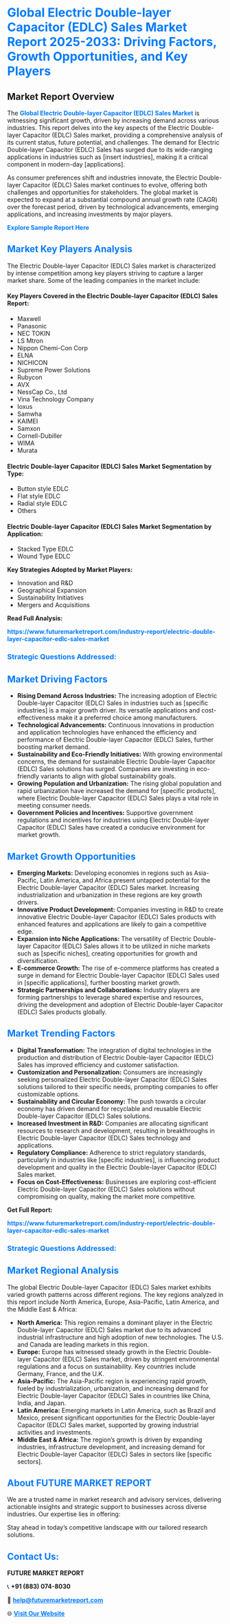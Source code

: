 <h1 style="color: #007BFF;">Global Electric Double-layer Capacitor (EDLC) Sales Market Report 2025-2033: Driving Factors, Growth Opportunities, and Key Players</h1>

<section id="overview">
<h2>Market Report Overview</h2>
<p>The <a href="https://www.futuremarketreport.com/industry-report/electric-double-layer-capacitor-edlc-sales-market" style="color: #007BFF; text-decoration: none;"><strong>Global Electric Double-layer Capacitor (EDLC) Sales Market</strong></a> is witnessing significant growth, driven by increasing demand across various industries. This report delves into the key aspects of the Electric Double-layer Capacitor (EDLC) Sales market, providing a comprehensive analysis of its current status, future potential, and challenges. The demand for Electric Double-layer Capacitor (EDLC) Sales has surged due to its wide-ranging applications in industries such as [insert industries], making it a critical component in modern-day [applications].</p>
<p>As consumer preferences shift and industries innovate, the Electric Double-layer Capacitor (EDLC) Sales market continues to evolve, offering both challenges and opportunities for stakeholders. The global market is expected to expand at a substantial compound annual growth rate (CAGR) over the forecast period, driven by technological advancements, emerging applications, and increasing investments by major players.</p>
</section>

<section id="overview">
<p><a href="https://www.futuremarketreport.com/request-sample/reportId=108996" style="color: #007BFF; text-decoration: none;"><strong>Explore Sample Report Here</strong></a></p>
</section>

<section id="key-players">
<h2 style="color: #007BFF;">Market Key Players Analysis</h2>
<p>The Electric Double-layer Capacitor (EDLC) Sales market is characterized by intense competition among key players striving to capture a larger market share. Some of the leading companies in the market include:</p>
<h4>Key Players Covered in the Electric Double-layer Capacitor (EDLC) Sales Report:</h4>
<ul><li>Maxwell</li><li>Panasonic</li><li>NEC TOKIN</li><li>LS Mtron</li><li>Nippon Chemi-Con Corp</li><li>ELNA</li><li>NICHICON</li><li>Supreme Power Solutions</li><li>Rubycon</li><li>AVX</li><li>NessCap Co., Ltd</li><li>Vina Technology Company</li><li>Ioxus</li><li>Samwha</li><li>KAIMEI</li><li>Samxon</li><li>Cornell-Dubiller</li><li>WIMA</li><li>Murata</li></ul>
<h4>Electric Double-layer Capacitor (EDLC) Sales Market Segmentation by Type:</h4>
<ul><li>Button style EDLC</li><li>Flat style EDLC</li><li>Radial style EDLC</li><li>Others</li></ul>

<h4>Electric Double-layer Capacitor (EDLC) Sales Market Segmentation by Application:</h4>
<ul><li>Stacked Type EDLC</li><li>Wound Type EDLC</li></ul>
<p><strong>Key Strategies Adopted by Market Players:</strong></p>
<ul>
<li>Innovation and R&D</li>
<li>Geographical Expansion</li>
<li>Sustainability Initiatives</li>
<li>Mergers and Acquisitions</li>
</ul>
</section>

<section>
<p><strong>Read Full Analysis: </strong></p><a href="https://www.futuremarketreport.com/industry-report/electric-double-layer-capacitor-edlc-sales-market" style="color: #007BFF; text-decoration: none;"><strong>https://www.futuremarketreport.com/industry-report/electric-double-layer-capacitor-edlc-sales-market</strong></a>
<h3 style="color: #007BFF;">Strategic Questions Addressed:</h3>
</section>

<section id="driving-factors">
<h2 style="color: #007BFF;">Market Driving Factors</h2>
<ul>
<li><strong>Rising Demand Across Industries:</strong> The increasing adoption of Electric Double-layer Capacitor (EDLC) Sales in industries such as [specific industries] is a major growth driver. Its versatile applications and cost-effectiveness make it a preferred choice among manufacturers.</li>
<li><strong>Technological Advancements:</strong> Continuous innovations in production and application technologies have enhanced the efficiency and performance of Electric Double-layer Capacitor (EDLC) Sales, further boosting market demand.</li>
<li><strong>Sustainability and Eco-Friendly Initiatives:</strong> With growing environmental concerns, the demand for sustainable Electric Double-layer Capacitor (EDLC) Sales solutions has surged. Companies are investing in eco-friendly variants to align with global sustainability goals.</li>
<li><strong>Growing Population and Urbanization:</strong> The rising global population and rapid urbanization have increased the demand for [specific products], where Electric Double-layer Capacitor (EDLC) Sales plays a vital role in meeting consumer needs.</li>
<li><strong>Government Policies and Incentives:</strong> Supportive government regulations and incentives for industries using Electric Double-layer Capacitor (EDLC) Sales have created a conducive environment for market growth.</li>
</ul>
</section>

<section id="growth-opportunities">
<h2 style="color: #007BFF;">Market Growth Opportunities</h2>
<ul>
<li><strong>Emerging Markets:</strong> Developing economies in regions such as Asia-Pacific, Latin America, and Africa present untapped potential for the Electric Double-layer Capacitor (EDLC) Sales market. Increasing industrialization and urbanization in these regions are key growth drivers.</li>
<li><strong>Innovative Product Development:</strong> Companies investing in R&D to create innovative Electric Double-layer Capacitor (EDLC) Sales products with enhanced features and applications are likely to gain a competitive edge.</li>
<li><strong>Expansion into Niche Applications:</strong> The versatility of Electric Double-layer Capacitor (EDLC) Sales allows it to be utilized in niche markets such as [specific niches], creating opportunities for growth and diversification.</li>
<li><strong>E-commerce Growth:</strong> The rise of e-commerce platforms has created a surge in demand for Electric Double-layer Capacitor (EDLC) Sales used in [specific applications], further boosting market growth.</li>
<li><strong>Strategic Partnerships and Collaborations:</strong> Industry players are forming partnerships to leverage shared expertise and resources, driving the development and adoption of Electric Double-layer Capacitor (EDLC) Sales products globally.</li>
</ul>
</section>

<section id="trending-factors">
<h2 style="color: #007BFF;">Market Trending Factors</h2>
<ul>
<li><strong>Digital Transformation:</strong> The integration of digital technologies in the production and distribution of Electric Double-layer Capacitor (EDLC) Sales has improved efficiency and customer satisfaction.</li>
<li><strong>Customization and Personalization:</strong> Consumers are increasingly seeking personalized Electric Double-layer Capacitor (EDLC) Sales solutions tailored to their specific needs, prompting companies to offer customizable options.</li>
<li><strong>Sustainability and Circular Economy:</strong> The push towards a circular economy has driven demand for recyclable and reusable Electric Double-layer Capacitor (EDLC) Sales solutions.</li>
<li><strong>Increased Investment in R&D:</strong> Companies are allocating significant resources to research and development, resulting in breakthroughs in Electric Double-layer Capacitor (EDLC) Sales technology and applications.</li>
<li><strong>Regulatory Compliance:</strong> Adherence to strict regulatory standards, particularly in industries like [specific industries], is influencing product development and quality in the Electric Double-layer Capacitor (EDLC) Sales market.</li>
<li><strong>Focus on Cost-Effectiveness:</strong> Businesses are exploring cost-efficient Electric Double-layer Capacitor (EDLC) Sales solutions without compromising on quality, making the market more competitive.</li>
</ul>
</section>

<section>
<p><strong>Get Full Report: </strong></p><a href="https://www.futuremarketreport.com/industry-report/electric-double-layer-capacitor-edlc-sales-market" style="color: #007BFF; text-decoration: none;"><strong>https://www.futuremarketreport.com/industry-report/electric-double-layer-capacitor-edlc-sales-market</strong></a>
<h3 style="color: #007BFF;">Strategic Questions Addressed:</h3>
</section>


<section id="regional-analysis">
<h2 style="color: #007BFF;">Market Regional Analysis</h2>
<p>The global Electric Double-layer Capacitor (EDLC) Sales market exhibits varied growth patterns across different regions. The key regions analyzed in this report include North America, Europe, Asia-Pacific, Latin America, and the Middle East & Africa:</p>
<ul>
<li><strong>North America:</strong> This region remains a dominant player in the Electric Double-layer Capacitor (EDLC) Sales market due to its advanced industrial infrastructure and high adoption of new technologies. The U.S. and Canada are leading markets in this region.</li>
<li><strong>Europe:</strong> Europe has witnessed steady growth in the Electric Double-layer Capacitor (EDLC) Sales market, driven by stringent environmental regulations and a focus on sustainability. Key countries include Germany, France, and the U.K.</li>
<li><strong>Asia-Pacific:</strong> The Asia-Pacific region is experiencing rapid growth, fueled by industrialization, urbanization, and increasing demand for Electric Double-layer Capacitor (EDLC) Sales in countries like China, India, and Japan.</li>
<li><strong>Latin America:</strong> Emerging markets in Latin America, such as Brazil and Mexico, present significant opportunities for the Electric Double-layer Capacitor (EDLC) Sales market, supported by growing industrial activities and investments.</li>
<li><strong>Middle East & Africa:</strong> The region’s growth is driven by expanding industries, infrastructure development, and increasing demand for Electric Double-layer Capacitor (EDLC) Sales in sectors like [specific sectors].</li>
</ul>
</section>

<footer>
<h2 style="color: #007BFF;">About FUTURE MARKET REPORT</h2>
<p>We are a trusted name in market research and advisory services, delivering actionable insights and strategic support to businesses across diverse industries. Our expertise lies in offering:</p>

<p>Stay ahead in today’s competitive landscape with our tailored research solutions.</p>

<h2 style="color: #007BFF;">Contact Us:</h2>
<p><strong>FUTURE MARKET REPORT</strong></p>
<p>📞 <strong>+91 (883) 074-8030</strong></p>
<p>📧 <strong><a href="mailto:help@futuremarketreport.com" style="color: #007BFF;">help@futuremarketreport.com</a></strong></p>
<p>🌐 <strong><a href="https://www.futuremarketreport.com/" style="color: #007BFF;">Visit Our Website</a></strong></p>
</footer>